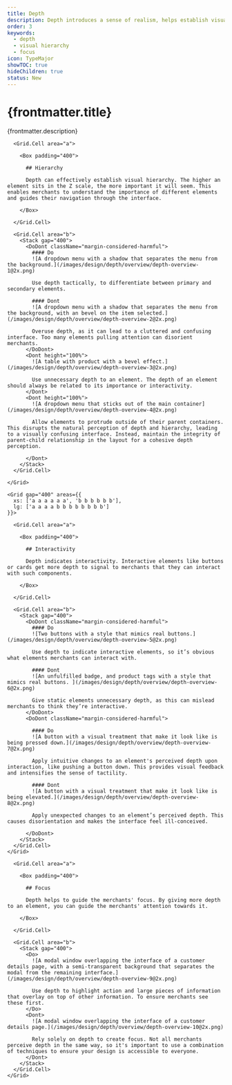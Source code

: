 ```yaml
---
title: Depth
description: Depth introduces a sense of realism, helps establish visual hierarchy, and creates focus.
order: 3
keywords:
  - depth
  - visual hierarchy
  - focus
icon: TypeMajor
showTOC: true
hideChildren: true
status: New
---
```


# {frontmatter.title}

<Lede>{frontmatter.description}</Lede>

<Subnav />
<Stack gap="800">
<Card height="100%">
    <Grid gap="400" areas={{
      xs: ['a a a a a a', 'b b b b b b'],
      lg: ['a a a a b b b b b b b b']
    }}>

      <Grid.Cell area="a">

        <Box padding="400">

          ## Hierarchy

          Depth can effectively establish visual hierarchy. The higher an element sits in the Z scale, the more important it will seem. This enables merchants to understand the importance of different elements and guides their navigation through the interface.

        </Box>

      </Grid.Cell>

      <Grid.Cell area="b">
        <Stack gap="400">
          <DoDont className="margin-considered-harmful">
            #### Do
            ![A dropdown menu with a shadow that separates the menu from the background.](/images/design/depth/overview/depth-overview-1@2x.png)

            Use depth tactically, to differentiate between primary and secondary elements.

            #### Dont
            ![A dropdown menu with a shadow that separates the menu from the background, with an bevel on the item selected.](/images/design/depth/overview/depth-overview-2@2x.png)

            Overuse depth, as it can lead to a cluttered and confusing interface. Too many elements pulling attention can disorient merchants.
          </DoDont>
          <Dont height="100%">
            ![A table with product with a bevel effect.](/images/design/depth/overview/depth-overview-3@2x.png)

            Use unnecessary depth to an element. The depth of an element should always be related to its importance or interactivity.
          </Dont>
          <Dont height="100%">
            ![A dropdown menu that sticks out of the main container](/images/design/depth/overview/depth-overview-4@2x.png)

            Allow elements to protrude outside of their parent containers. This disrupts the natural perception of depth and hierarchy, leading to a visually confusing interface. Instead, maintain the integrity of parent-child relationship in the layout for a cohesive depth perception.

          </Dont>
        </Stack>
      </Grid.Cell>

    </Grid>

</Card>
<Card>

    <Grid gap="400" areas={{
      xs: ['a a a a a a', 'b b b b b b'],
      lg: ['a a a a b b b b b b b b']
    }}>

      <Grid.Cell area="a">

        <Box padding="400">

          ## Interactivity

          Depth indicates interactivity. Interactive elements like buttons or cards get more depth to signal to merchants that they can interact with such components.

        </Box>

      </Grid.Cell>

      <Grid.Cell area="b">
        <Stack gap="400">
          <DoDont className="margin-considered-harmful">
            #### Do
            ![Two buttons with a style that mimics real buttons.](/images/design/depth/overview/depth-overview-5@2x.png)

            Use depth to indicate interactive elements, so it’s obvious what elements merchants can interact with.

            #### Dont
            ![An unfulfilled badge, and product tags with a style that mimics real buttons. ](/images/design/depth/overview/depth-overview-6@2x.png)

            Give static elements unnecessary depth, as this can mislead merchants to think they’re interactive.
          </DoDont>
          <DoDont className="margin-considered-harmful">

            #### Do
            ![A button with a visual treatment that make it look like is being pressed down.](/images/design/depth/overview/depth-overview-7@2x.png)

            Apply intuitive changes to an element's perceived depth upon interaction, like pushing a button down. This provides visual feedback and intensifies the sense of tactility.

            #### Dont
            ![A button with a visual treatment that make it look like is being elevated.](/images/design/depth/overview/depth-overview-8@2x.png)

            Apply unexpected changes to an element’s perceived depth. This causes disorientation and makes the interface feel ill-conceived.

          </DoDont>
        </Stack>
      </Grid.Cell>
    </Grid>

  </Card>
<Card>
    <Grid gap="400" areas={{
      xs: ['a a a a a a',  'b b b b b b'],
      lg: ['a a a a b b b b b b b b']
    }}>

      <Grid.Cell area="a">

        <Box padding="400">

          ## Focus

          Depth helps to guide the merchants' focus. By giving more depth to an element, you can guide the merchants' attention towards it.

        </Box>

      </Grid.Cell>

      <Grid.Cell area="b">
        <Stack gap="400">
          <Do>
            ![A modal window overlapping the interface of a customer details page, with a semi-transparent background that separates the modal from the remaining interface.](/images/design/depth/overview/depth-overview-9@2x.png)

            Use depth to highlight action and large pieces of information that overlay on top of other information. To ensure merchants see these first.
          </Do>
          <Dont>
            ![A modal window overlapping the interface of a customer details page.](/images/design/depth/overview/depth-overview-10@2x.png)

            Rely solely on depth to create focus. Not all merchants perceive depth in the same way, so it's important to use a combination of techniques to ensure your design is accessible to everyone.
          </Dont>
        </Stack>
      </Grid.Cell>
    </Grid>

  </Card>
</Stack>
